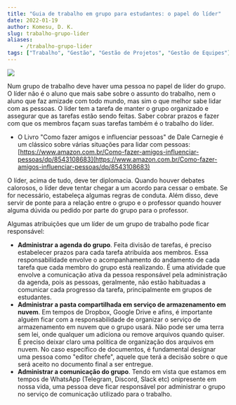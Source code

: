 ```yaml
---
title: "Guia de trabalho em grupo para estudantes: o papel do líder"
date: 2022-01-19
author: Komesu, D. K.
slug: trabalho-grupo-lider
aliases:
    - /trabalho-grupo-lider
tags: ["Trabalho", "Gestão", "Gestão de Projetos", "Gestão de Equipes"]
---
```


![](https://images2.imgbox.com/8f/d2/jYbDBvUh_o.jpg)

Num grupo de trabalho deve haver uma pessoa no papel de líder do grupo. O líder não é o aluno que mais sabe sobre o assunto do trabalho, nem o aluno que faz amizade com todo mundo, mas sim o que melhor sabe lidar com as pessoas. O líder tem a tarefa de manter o grupo organizado e assegurar que as tarefas estão sendo feitas. Saber cobrar prazos e fazer com que os membros façam suas tarefas também é o trabalho do líder.

<!--more-->

- O Livro "Como fazer amigos e influenciar pessoas" de Dale Carnegie é um clássico sobre várias situações para lidar com pessoas: [https://www.amazon.com.br/Como-fazer-amigos-influenciar-pessoas/dp/8543108683](https://www.amazon.com.br/Como-fazer-amigos-influenciar-pessoas/dp/8543108683)

O líder, acima de tudo, deve ter diplomacia. Quando houver debates calorosos, o líder deve tentar chegar a um acordo para cessar o embate. Se for necessário, estabeleça algumas regras de conduta. Além disso, deve servir de ponte para a relação entre o grupo e o professor quando houver alguma dúvida ou pedido por parte do grupo para o professor.

Algumas atribuições que um líder de um grupo de trabalho pode ficar responsável:

- **Administrar a agenda do grupo**. Feita divisão de tarefas, é preciso estabelecer prazos para cada tarefa atribuída aos membros. Essa responsabilidade envolve o acompanhamento do andamento de cada tarefa que cada membro do grupo está realizando. É uma atividade que envolve a comunicação ativa da pessoa responsável pela administração da agenda, pois as pessoas, geralmente, não estão habituadas a comunicar cada progresso da tarefa, principalmente em grupos de estudantes.
- **Administrar a pasta compartilhada em serviço de armazenamento em nuvem**. Em tempos de Dropbox, Google Drive e afins, é importante alguém ficar com a responsabilidade de organizar o serviço de armazenamento em nuvem que o grupo usará. Não pode ser uma terra sem lei, onde qualquer um adiciona ou remove arquivos quando quiser. É preciso deixar claro uma política de organização dos arquivos em nuvem. No caso específico de documentos, é fundamental designar uma pessoa como "editor chefe", aquele que terá a decisão sobre o que será aceito no documento final a ser entregue.
- **Administrar a comunicação do grupo**. Tendo em vista que estamos em tempos de WhatsApp (Telegram, Discord, Slack etc) onipresente em nossa vida, uma pessoa deve ficar responsável por administrar o grupo no serviço de comunicação utilizado para o trabalho.
